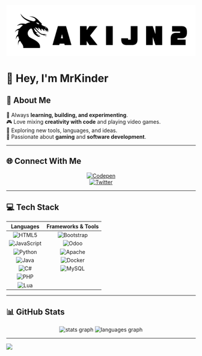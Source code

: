 ![Logo](https://github.com/aKijn2/aKijn2/raw/main/myProfile.gif)

# 👋 Hey, I'm MrKinder  

## 💫 About Me  
🔭 Always **learning, building, and experimenting**.  
🎮 Love mixing **creativity with code** and playing video games.  
🚀 Exploring new tools, languages, and ideas.  
🎯 Passionate about **gaming** and **software development**.  

---

## 🌐 Connect With Me  
<div align="center">

[![Codepen](https://img.shields.io/badge/Codepen-000000?style=for-the-badge&logo=codepen&logoColor=white)](https://codepen.io/Mrkinder)  
[![Twitter](https://img.shields.io/badge/Twitter-1DA1F2?style=for-the-badge&logo=twitter&logoColor=white)](https://twitter.com/XMrKinder)  

</div>  

---

## 💻 Tech Stack  
<div align="center">
  
| Languages | Frameworks & Tools |
|:---------:|:------------------:|
| ![HTML5](https://img.shields.io/badge/html5-%23E34F26.svg?style=for-the-badge&logo=html5&logoColor=white) | ![Bootstrap](https://img.shields.io/badge/bootstrap-%238511FA.svg?style=for-the-badge&logo=bootstrap&logoColor=white) |
| ![JavaScript](https://img.shields.io/badge/javascript-%23323330.svg?style=for-the-badge&logo=javascript&logoColor=%23F7DF1E) | ![Odoo](https://img.shields.io/badge/Odoo-714B67?style=for-the-badge&logo=odoo&logoColor=white) |
| ![Python](https://img.shields.io/badge/python-3670A0?style=for-the-badge&logo=python&logoColor=ffdd54) | ![Apache](https://img.shields.io/badge/apache-%23D42029.svg?style=for-the-badge&logo=apache&logoColor=white) |
| ![Java](https://img.shields.io/badge/java-%23007396.svg?style=for-the-badge&logo=java&logoColor=white) | ![Docker](https://img.shields.io/badge/docker-%230db7ed.svg?style=for-the-badge&logo=docker&logoColor=white) |
| ![C#](https://img.shields.io/badge/c%23-%23239120.svg?style=for-the-badge&logo=c-sharp&logoColor=white) | ![MySQL](https://img.shields.io/badge/mysql-%2300000f.svg?style=for-the-badge&logo=mysql&logoColor=white) |
| ![PHP](https://img.shields.io/badge/php-%23777BB4.svg?style=for-the-badge&logo=php&logoColor=white) |  |
| ![Lua](https://img.shields.io/badge/lua-%232C2D72.svg?style=for-the-badge&logo=lua&logoColor=white) |  |

</div>  

---

## 📊 GitHub Stats  
<div align="center">
  <img src="https://github-readme-stats.vercel.app/api?username=aKijn2&show_icons=true&count_private=true&theme=dracula&hide_border=false" height="150" alt="stats graph" />
  <img src="https://github-readme-stats.vercel.app/api/top-langs?username=aKijn2&layout=compact&langs_count=6&theme=dracula&hide_border=false" height="150" alt="languages graph" />
</div>

---

[![](https://visitcount.itsvg.in/api?id=aKijn2&icon=0&color=12)](https://visitcount.itsvg.in)
